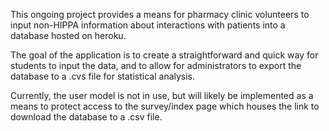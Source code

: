 This ongoing project provides a means for pharmacy clinic volunteers to input
non-HIPPA information about interactions with patients into a database hosted 
on heroku. 

The goal of the application is to create a straightforward and quick way for
students to input the data, and to allow for administrators to export the database
to a .cvs file for statistical analysis. 

Currently, the user model is not in use, but will likely be implemented as a means
to protect access to the survey/index page which houses the link to download the
database to a .csv file.